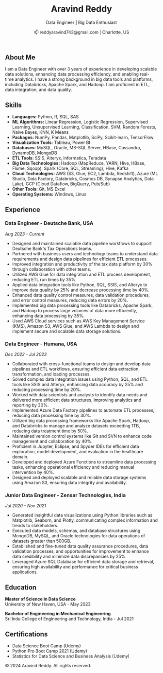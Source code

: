 <!DOCTYPE html>
<html lang="en">
<head>
    <meta charset="UTF-8">
    <meta name="viewport" content="width=device-width, initial-scale=1.0">
    <title>Aravind Reddy's Portfolio</title>
    <link rel="stylesheet" href="styles.css">
</head>
<body>
    <header>
        <div class="container">
            <h1>Aravind Reddy</h1>
            <p>Data Engineer | Big Data Enthusiast</p>
            <p>📫 reddyaravind743@gmail.com | Charlotte, US</p>
        </div>
    </header>
    <section id="about">
        <div class="container">
            <h2>About Me</h2>
            <p>I am a Data Engineer with over 3 years of experience in developing scalable data solutions, enhancing data processing efficiency, and enabling real-time analytics. I have a strong background in big data tools and platforms, including Databricks, Apache Spark, and Hadoop. I am proficient in ETL, data integration, and data quality.</p>
        </div>
    </section>
    <section id="skills">
        <div class="container">
            <h2>Skills</h2>
            <ul>
                <li><strong>Languages:</strong> Python, R, SQL, SAS</li>
                <li><strong>ML Algorithms:</strong> Linear Regression, Logistic Regression, Supervised Learning, Unsupervised Learning, Classification, SVM, Random Forests, Naive Bayes, KNN, K Means</li>
                <li><strong>Packages:</strong> NumPy, Pandas, Matplotlib, SciPy, Scikit-learn, TensorFlow</li>
                <li><strong>Visualization Tools:</strong> Tableau, Power BI</li>
                <li><strong>Databases:</strong> MySQL, Oracle, MS-SQL Server, HBase, Cassandra, DynamoDB, MongoDB</li>
                <li><strong>ETL Tools:</strong> SSIS, Alteryx, Informatica, Teradata</li>
                <li><strong>Big Data Technologies:</strong> Hadoop (MapReduce, YARN, Hive, HBase, Flume, Sqoop), Spark (Core, SQL, Streaming), Hive, Kafka</li>
                <li><strong>Cloud Technologies:</strong> AWS (S3, Glue, EC2, Lambda, Redshift), Azure (ML Studio, Data Factory, Databricks, Cosmos DB, Synapse Analytics, Data Lake), GCP (Cloud Dataflow, BigQuery, Pub/Sub)</li>
                <li><strong>Other Tools:</strong> Git, MS Excel</li>
                <li><strong>Operating Systems:</strong> Windows, Linux</li>
            </ul>
        </div>
    </section>
    <section id="experience">
        <div class="container">
            <h2>Experience</h2>
            <div class="job">
                <h3>Data Engineer - Deutsche Bank, USA</h3>
                <p><em>Aug 2023 - Current</em></p>
                <ul>
                    <li>Designed and maintained scalable data pipeline workflows to support Deutsche Bank's Tax Operations teams.</li>
                    <li>Partnered with business users and technology teams to understand data requirements and design data pipelines for efficient ETL processes.</li>
                    <li>Improved integration and productivity of the tax data platform by 30% through collaboration with other teams.</li>
                    <li>Utilized AWS Glue for data integration and ETL process development, reducing ETL run times by 35%.</li>
                    <li>Applied data integration tools like Python, SQL, SSIS, and Alteryx to improve data quality by 25% and decrease processing time by 40%.</li>
                    <li>Enhanced data quality control measures, data validation procedures, and error control measures, reducing data errors by 20%.</li>
                    <li>Implemented big data processing tools like Databricks, Apache Spark, and Hadoop to process large volumes of data more efficiently, enhancing data processing by 35%.</li>
                    <li>Used AWS Cloud services such as AWS Key Management Service (KMS), Amazon S3, AWS Glue, and AWS Lambda to design and implement secure and scalable data storage solutions.</li>
                </ul>
            </div>
            <div class="job">
                <h3>Data Engineer - Humana, USA</h3>
                <p><em>Dec 2022 - Jul 2023</em></p>
                <ul>
                    <li>Collaborated with cross-functional teams to design and develop data pipelines and ETL workflows, ensuring efficient data extraction, transformation, and loading processes.</li>
                    <li>Solved complex data integration issues using Python, SQL, and ETL tools like SSIS and Alteryx, enhancing data accuracy by 25% and reducing processing time by 20%.</li>
                    <li>Worked with data scientists and analysts to identify data needs and delivered more efficient data structures, improving analytics and reporting by 30%.</li>
                    <li>Implemented Azure Data Factory pipelines to automate ETL processes, reducing data processing time by 30%.</li>
                    <li>Utilized big data processing frameworks like Apache Spark, Hadoop, and Databricks to manage and analyze datasets exceeding 1TB, reducing data treatment time by 50%.</li>
                    <li>Maintained version control systems like Git and SVN to enhance code management and collaboration by 40%.</li>
                    <li>Proficient in Jupyter, Eclipse, and Spyder IDEs for efficient data exploration, model development, and evaluation in the healthcare domain.</li>
                    <li>Developed and deployed Azure Functions to streamline data processing tasks, enhancing operational efficiency and reducing manual intervention by 40%.</li>
                    <li>Designed and deployed scalable and reliable data storage systems using Amazon S3, ensuring data integrity and availability.</li>
                </ul>
            </div>
            <div class="job">
                <h3>Junior Data Engineer - Zensar Technologies, India</h3>
                <p><em>Jul 2020 - Nov 2021</em></p>
                <ul>
                    <li>Generated insightful data visualizations using Python libraries such as Matplotlib, Seaborn, and Plotly, communicating complex information and trends to stakeholders.</li>
                    <li>Executed data models, schemas, and database structures using MongoDB, MySQL, and Oracle technologies for data operations of datasets greater than 500GB.</li>
                    <li>Established and fine-tuned data quality assurance procedures, data validation processes, and opportunities for improvement to enhance data credibility and minimize data discrepancies by 25%.</li>
                    <li>Leveraged Azure SQL Database for efficient data storage and retrieval, ensuring high availability and performance for critical business applications.</li>
                </ul>
            </div>
        </div>
    </section>
    <section id="education">
        <div class="container">
            <h2>Education</h2>
            <p><strong>Master of Science in Data Science</strong><br>University of New Haven, USA - May 2023</p>
            <p><strong>Bachelor of Engineering in Mechanical Engineering</strong><br>Sri Indu College of Engineering and Technology, India - Jul 2021</p>
        </div>
    </section>
    <section id="certifications">
        <div class="container">
            <h2>Certifications</h2>
            <ul>
                <li>Data Science Boot Camp (Udemy)</li>
                <li>Python Pro Boot Camp 2021 (Udemy)</li>
                <li>Statistics for Data Science and Business Analysis (Udemy)</li>
            </ul>
        </div>
    </section>
    <footer>
        <div class="container">
            <p>&copy; 2024 Aravind Reddy. All rights reserved.</p>
        </div>
    </footer>
</body>
</html>
